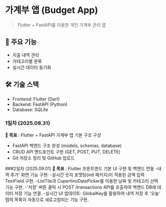 # 가계부 앱 (Budget App)
> Flutter + FastAPI를 이용한 개인 가계부 관리 앱

## 📱 주요 기능
- 지출 내역 관리
- 카테고리별 분류
- 실시간 데이터 동기화

## 🛠 기술 스택
- Frontend: Flutter (Dart)
- Backend: FastAPI (Python)
- Database: SQLite

### 1일차 (2025.08.31)
**🎯 목표** : Flutter + FastAPI 가계부 앱 기본 구조 구성
- FastAPI 백엔드 구조 완성 (models, schemas, database)
- CRUD API 엔드포인트 구현 (GET, POST, PUT, DELETE)
- Git 저장소 정리 및 GitHub 업로드

###2일차 (2025.09.01)
**🎯 목표** : Flutter 프론트엔드 기본 UI 구현 및 백엔드 연동
-내역 추가' 화면 기능 구현:
-실시간 숫자 포맷팅(intl 패키지)이 적용된 금액 입력 TextField 구현.
-ListTile과 CupertinoDatePicker를 이용한 날짜 및 카테고리 선택 기능 구현.
-'저장' 버튼 클릭 시 POST /transactions API를 호출하여 백엔드 DB에 데이터 저장 기능 연결.
-실시간 UI 업데이트: GlobalKey를 활용하여 내역 저장 후 '오늘' 탭의 목록이 자동으로 새로고침되는 기능 구현.